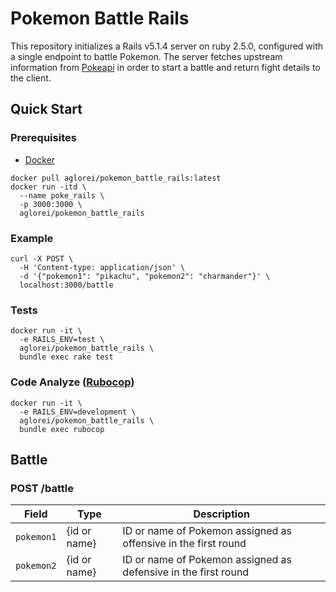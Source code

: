 # Pokemon Battle Rails
This repository initializes a Rails v5.1.4 server on ruby 2.5.0, configured with a single endpoint to battle Pokemon. The server fetches upstream information from [Pokeapi](https://pokeapi.co/) in order to start a battle and return fight details to the client.

## Quick Start
### Prerequisites
- [Docker](https://www.docker.com/)
```
docker pull aglorei/pokemon_battle_rails:latest
docker run -itd \
  --name poke_rails \
  -p 3000:3000 \
  aglorei/pokemon_battle_rails
```
### Example
```
curl -X POST \
  -H 'Content-type: application/json' \
  -d '{"pokemon1": "pikachu", "pokemon2": "charmander"}' \
  localhost:3000/battle
```
### Tests
```
docker run -it \
  -e RAILS_ENV=test \
  aglorei/pokemon_battle_rails \
  bundle exec rake test
```
### Code Analyze ([Rubocop](https://github.com/bbatsov/rubocop))
```
docker run -it \
  -e RAILS_ENV=development \
  aglorei/pokemon_battle_rails \
  bundle exec rubocop
```

## Battle
### POST /battle
| Field | Type | Description |
| --- | --- | --- |
| `pokemon1` | {id or name} | ID or name of Pokemon assigned as offensive in the first round |
| `pokemon2` | {id or name} | ID or name of Pokemon assigned as defensive in the first round |
